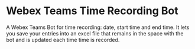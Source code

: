 # Webex Teams Time Recording Bot
 
A Webex Teams Bot for time recording: date, start time and end time. It lets you save your entries into an excel file that remains in the space with the bot and is updated each time time is recorded.
